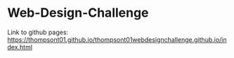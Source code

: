 # Web-Design-Challenge

Link to github pages:
https://thompsont01.github.io/thompsont01webdesignchallenge.github.io/index.html
